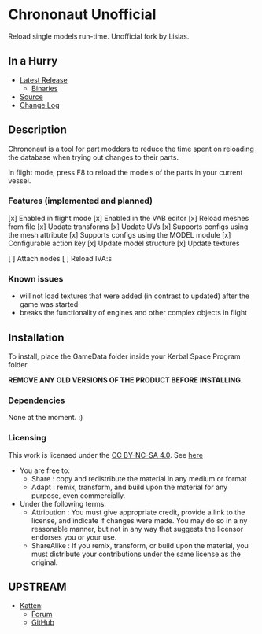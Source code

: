 # Chrononaut Unofficial

Reload single models run-time. Unofficial fork by Lisias.


## In a Hurry

* [Latest Release](https://github.com/net-lisias-kspu/Chrononaut/releases)
    + [Binaries](https://github.com/net-lisias-kspu/Chrononaut/tree/Archive)
* [Source](https://github.com/net-lisias-kspu/Chrononaut)
* [Change Log](./CHANGE_LOG.md)


## Description

Chrononaut is a tool for part modders to reduce the time spent on reloading the database when trying out changes to their parts.

In flight mode, press F8 to reload the models of the parts in your current vessel. 

### Features (implemented and planned)

[x] Enabled in flight mode
[x] Enabled in the VAB editor
[x] Reload meshes from file
[x] Update transforms 
[x] Update UVs
[x] Supports configs using the mesh attribute
[x] Supports configs using the MODEL module
[x] Configurable action key
[x] Update model structure 
[x] Update textures

[  ] Attach nodes
[  ] Reload IVA:s

### Known issues

* will not load textures that were added (in contrast to updated) after the game was started
* breaks the functionality of engines and other complex objects in flight


## Installation

To install, place the GameData folder inside your Kerbal Space Program folder.

**REMOVE ANY OLD VERSIONS OF THE PRODUCT BEFORE INSTALLING**.

### Dependencies
<!--
* Hard Dependencies
	* [KSP API Extensions/L](https://github.com/net-lisias-ksp/KSPAPIExtensions) 2.0 or newer
-->
None at the moment. :)

### Licensing
This work is licensed under the [CC BY-NC-SA 4.0](https://creativecommons.org/licenses/by-nc-sa/4.0/legalcode). See [here](./LICENSE)

+ You are free to:
	- Share : copy and redistribute the material in any medium or format
	- Adapt : remix, transform, and build upon the material for any purpose, even commercially.
+ Under the following terms:
	- Attribution : You must give appropriate credit, provide a link to the license, and indicate if changes were made. You may do so in a ny reasonable manner, but not in any way that suggests the licensor endorses you or your use.
	- ShareAlike : If you remix, transform, or build upon the material, you must distribute your contributions under the same license as the original.


## UPSTREAM

* [Katten](https://forum.kerbalspaceprogram.com/index.php?/profile/180392-katten/):
	+ [Forum](https://forum.kerbalspaceprogram.com/index.php?/topic/173015-142-chrononaut-v041-part-mod-tool/)
	+ [GitHub](https://github.com/KSPKatten/Chrononaut)
